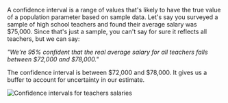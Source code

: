 A confidence interval is a range of values that's likely to have the true value of a population parameter based on sample data. Let's say you surveyed a sample of high school teachers and found their average salary was $75,000. Since that's just a sample, you can't say for sure it reflects all teachers, but we can say:

*"We're 95% confident that the real average salary for all teachers falls between $72,000 and $78,000."*

The confidence interval is between $72,000 and $78,000. It gives us a buffer to account for uncertainty in our estimate.

![Confidence intervals for teachers salaries](https://assets.roadmap.sh/guest/confidence-interval-for-teacher-salaries-mee1i.png)